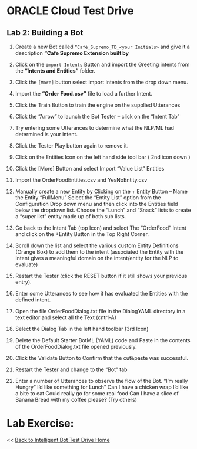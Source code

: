 # ORACLE Cloud Test Drive #

## Lab 2: Building a Bot ##

1. Create a new Bot called ``“Café_Supremo_TD_<your Initials>`` and give it a
description **“Cafe Supremo Extension built by <your name>**

2. Click on the ``import Intents`` Button and import the Greeting intents from
the **“Intents and Entities”** folder.

3. Click the ``[More]`` button select import intents from the drop down menu.

4. Import the **“Order Food.csv”** file to load a further Intent.

5. Click the Train Button to train the engine on the supplied Utterances

6. Click the “Arrow” to launch the Bot Tester – click on the “Intent Tab”

7. Try entering some Utterances to determine what the NLP/ML had
determined is your intent.

8. Click the Tester Play button again to remove it.

9. Click on the Entities Icon on the left hand side tool bar ( 2nd icon down )

10. Click the [More] Button and select Import “Value List” Entities

11. Import the OrderFoodEntities.csv and YesNoEntity.csv

12. Manually create a new Entity by Clicking on the + Entity Button – Name
the Entity “FullMenu”
Select the “Entity List” option from the Configuration Drop down menu
and then click into the Entities field below the dropdown list.
Choose the “Lunch” and “Snack” lists to create a “super list” entity made
up of both sub lists.

13. Go back to the Intent Tab (top Icon) and select The “OrderFood” Intent
and click on the +Entity Button in the Top Right Corner.

14. Scroll down the list and select the various custom Entity Definitions
(Orange Box) to add them to the intent (associated the Entity with the
Intent gives a meaningful domain on the intent/entity for the NLP to
evaluate)

15. Restart the Tester (click the RESET button if it still shows your previous
entry).

16. Enter some Utterances to see how it has evaluated the Entities with the
defined intent.

17. Open the file OrderFoodDialog.txt file in the DialogYAML directory in a
text editor and select all the Text (cntrl-A)

18. Select the Dialog Tab in the left hand toolbar (3rd Icon)

19. Delete the Default Starter BotML (YAML) code and Paste in the contents
of the OrderFoodDialog.txt file opened previously.

20. Click the Validate Button to Confirm that the cut&paste was successful.

21. Restart the Tester and change to the “Bot” tab

22. Enter a number of Utterances to observe the flow of the Bot.
“I’m really Hungry”
I’d like something for Lunch”
Can I have a chicken wrap
I’d like a bite to eat
Could really go for some real food
Can I have a slice of Banana Bread with my coffee please?
(Try others)

# Lab Exercise: #
<< [Back to Intelligent Bot Test Drive Home](README.md)
